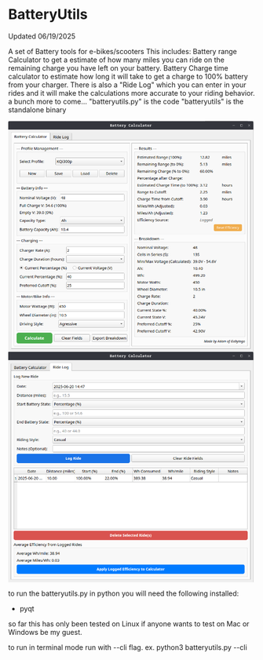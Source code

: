 # BatteryUtils

Updated 06/19/2025

A set of Battery tools for e-bikes/scooters This includes: 
Battery range Calculator to get a estimate of how many miles you can ride on the remaining charge you have left on your battery. 
Battery Charge time calculator to estimate how long it will take to get a charge to 100% battery from your charger. 
There is also a "Ride Log" which you can enter in your rides and it will make the calculations more accurate to your riding behavior. 
a bunch more to come...
"batteryutils.py" is the code
"batteryutils" is the standalone binary

<img align="center" width="500" src="https://github.com/Gobytego/BatteryUtils/blob/main/screenshot1.png">

<img align="center" width="500" src="https://github.com/Gobytego/BatteryUtils/blob/main/screenshot2.png">

to run the batteryutils.py in python you will need the following installed:
 - pyqt

so far this has only been tested on Linux if anyone wants to test on Mac or Windows be my guest.  

to run in terminal mode run with --cli flag.
ex. python3 batteryutils.py --cli
